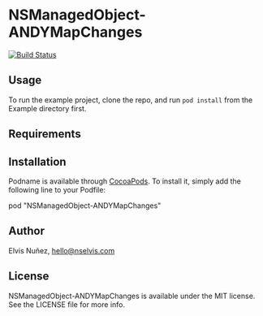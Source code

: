 # NSManagedObject-ANDYMapChanges

[![Build Status](https://img.shields.io/travis/hyperoslo/feeder.svg?style=flat)](https://travis-Ωci.org/nselvis/NSManagedObject-ANDYMapChanges)

## Usage

To run the example project, clone the repo, and run `pod install` from the Example directory first.

## Requirements

## Installation

Podname is available through [CocoaPods](http://cocoapods.org). To install
it, simply add the following line to your Podfile:

pod "NSManagedObject-ANDYMapChanges"

## Author

Elvis Nuñez, hello@nselvis.com

## License

NSManagedObject-ANDYMapChanges is available under the MIT license. See the LICENSE file for more info.

